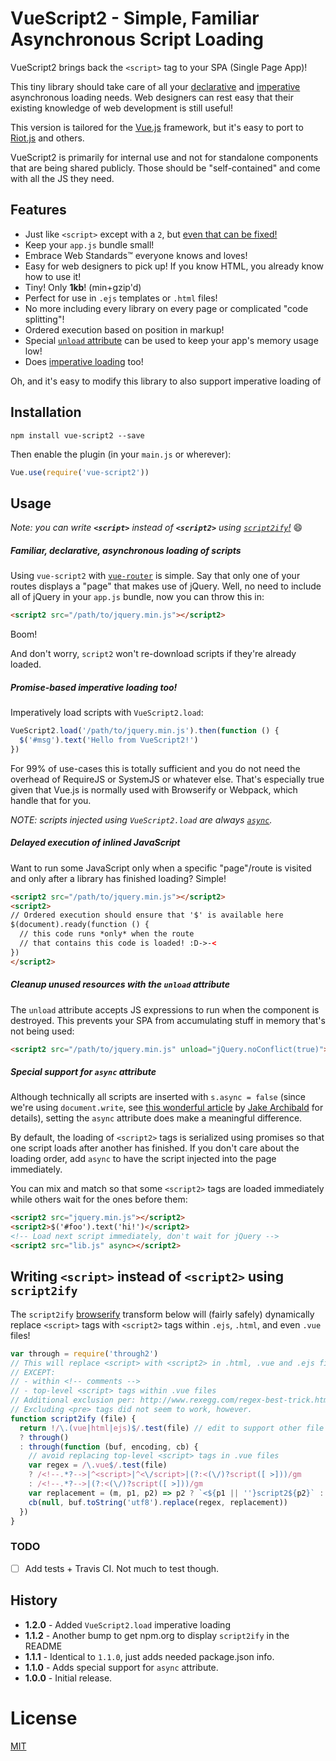 # VueScript2 - Simple, Familiar Asynchronous Script Loading

VueScript2 brings back the `<script>` tag to your SPA (Single Page App)!

This tiny library should take care of all your [declarative](#familiar-declarative-asynchronous-loading-of-scripts) and [imperative](#promise-based-imperative-loading-too) asynchronous loading needs. Web designers can rest easy that their existing knowledge of web development is still useful!

This version is tailored for the [Vue.js](http://vuejs.org) framework, but it's easy to port to [Riot.js](http://riotjs.com) and others.

VueScript2 is primarily for internal use and not for standalone components that are being shared publicly. Those should be "self-contained" and come with all the JS they need.

## Features

- Just like `<script>` except with a `2`, but [even that can be fixed!](#writing-script-instead-of-script2-using-script2ify)
- Keep your `app.js` bundle small!
- Embrace Web Standards™ everyone knows and loves!
- Easy for web designers to pick up! If you know HTML, you already know how to use it!
- Tiny! Only __1kb__! (min+gzip'd)
- Perfect for use in `.ejs` templates or `.html` files!
- No more including every library on every page or complicated "code splitting"!
- Ordered execution based on position in markup!
- Special [`unload` attribute](#cleanup-unused-resources-with-the-unload-attribute) can be used to keep your app's memory usage low!
- Does [imperative loading](#promise-based-imperative-loading-too) too!

Oh, and it's easy to modify this library to also support imperative loading of 

## Installation

```
npm install vue-script2 --save
```

Then enable the plugin (in your `main.js` or wherever):

```js
Vue.use(require('vue-script2'))
```

## Usage

_Note: you can write_ __*`<script>`*__ *instead of* __*`<script2>`*__ _using [`script2ify`!](#writing-script-instead-of-script2-using-script2ify)_ :smile:

##### Familiar, declarative, asynchronous loading of scripts

Using `vue-script2` with [`vue-router`](https://github.com/vuejs/vue-router) is simple. Say that only one of your routes displays a "page" that makes use of jQuery. Well, no need to include all of jQuery in your `app.js` bundle, now you can throw this in:

```html
<script2 src="/path/to/jquery.min.js"></script2>
```

Boom!

And don't worry, `script2` won't re-download scripts if they're already loaded.

##### Promise-based imperative loading too!

Imperatively load scripts with `VueScript2.load`:

```js
VueScript2.load('/path/to/jquery.min.js').then(function () {
  $('#msg').text('Hello from VueScript2!')
})
```

For 99% of use-cases this is totally sufficient and you do not need the overhead of RequireJS or SystemJS or whatever else. That's especially true given that Vue.js is normally used with Browserify or Webpack, which handle that for you.

_NOTE: scripts injected using `VueScript2.load` are always [`async`](#special-support-for-async-attribute)._

##### Delayed execution of inlined JavaScript

Want to run some JavaScript only when a specific "page"/route is visited and only after a library has finished loading? Simple!

```html
<script2 src="/path/to/jquery.min.js"></script2>
<script2>
// Ordered execution should ensure that '$' is available here
$(document).ready(function () {
  // this code runs *only* when the route
  // that contains this code is loaded! :D->-<
})
</script2>
```

##### Cleanup unused resources with the `unload` attribute

The `unload` attribute accepts JS expressions to run when the component is destroyed. This prevents your SPA from accumulating stuff in memory that's not being used:

```html
<script2 src="/path/to/jquery.min.js" unload="jQuery.noConflict(true)"></script2>
```

##### Special support for `async` attribute

Although technically all scripts are inserted with `s.async = false` (since we're using `document.write`, see [this wonderful article](http://www.html5rocks.com/en/tutorials/speed/script-loading/) by [Jake Archibald](https://twitter.com/jaffathecake) for details), setting the `async` attribute does make a meaningful difference.

By default, the loading of `<script2>` tags is serialized using promises so that one script loads after another has finished. If you don't care about the loading order, add `async` to have the script injected into the page immediately.

You can mix and match so that some `<script2>` tags are loaded immediately while others wait for the ones before them:

```html
<script2 src="jquery.min.js"></script2>
<script2>$('#foo').text('hi!')</script2>
<!-- Load next script immediately, don't wait for jQuery -->
<script2 src="lib.js" async></script2>
```

## Writing `<script>` instead of `<script2>` using `script2ify`

The `script2ify` [browserify](https://github.com/substack/node-browserify) transform below will (fairly safely) dynamically replace `<script>` tags with `<script2>` tags within `.ejs`, `.html`, and even `.vue` files!

```js
var through = require('through2')
// This will replace <script> with <script2> in .html, .vue and .ejs files
// EXCEPT:
// - within <!-- comments -->
// - top-level <script> tags within .vue files
// Additional exclusion per: http://www.rexegg.com/regex-best-trick.html
// Excluding <pre> tags did not seem to work, however.
function script2ify (file) {
  return !/\.(vue|html|ejs)$/.test(file) // edit to support other file types
  ? through()
  : through(function (buf, encoding, cb) {
    // avoid replacing top-level <script> tags in .vue files
    var regex = /\.vue$/.test(file)
    ? /<!--.*?-->|^<script>|^<\/script>|(?:<(\/)?script([ >]))/gm
    : /<!--.*?-->|(?:<(\/)?script([ >]))/gm
    var replacement = (m, p1, p2) => p2 ? `<${p1 || ''}script2${p2}` : m
    cb(null, buf.toString('utf8').replace(regex, replacement))
  })
}
```

### TODO

- [ ] Add tests + Travis CI. Not much to test though.

## History

- __1.2.0__ - Added `VueScript2.load` imperative loading
- __1.1.2__ - Another bump to get npm.org to display `script2ify` in the README
- __1.1.1__ - Identical to `1.1.0`, just adds needed package.json info.
- __1.1.0__ - Adds special support for `async` attribute.
- __1.0.0__ - Initial release.

# License

[MIT](http://opensource.org/licenses/MIT)

